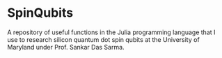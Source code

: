 # SpinQubits
A repository of useful functions in the Julia programming language that I use to research silicon quantum dot spin qubits at the University of Maryland under Prof. Sankar Das Sarma.
